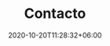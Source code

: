 ---
title: "Contacto"
date: 2020-10-20T11:28:32+06:00
draft: false
description : "Recicle la Política - Contacto"
bgImage: "images/bg/bg-3.jpg"
---